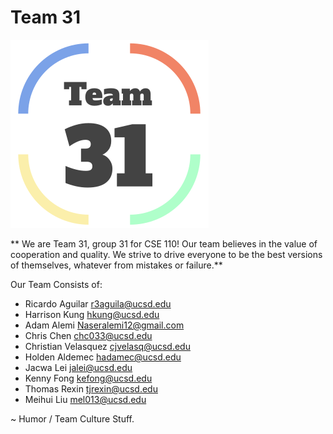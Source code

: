# Team 31
![](branding/logo.png)

** We are Team 31, group 31 for CSE 110! Our team believes in the value of cooperation and quality.
We strive to drive everyone to be the best versions of themselves, whatever from mistakes or failure.** 

Our Team Consists of:
- Ricardo Aguilar 		    r3aguila@ucsd.edu     
- Harrison Kung 			hkung@ucsd.edu        
- Adam Alemi 			    Naseralemi12@gmail.com 
- Chris Chen                chc033@ucsd.edu     
- Christian Velasquez       cjvelasq@ucsd.edu  
- Holden Aldemec            hadamec@ucsd.edu    
- Jacwa Lei                 jalei@ucsd.edu   
- Kenny Fong                kefong@ucsd.edu  
- Thomas Rexin              tjrexin@ucsd.edu  
- Meihui Liu                mel013@ucsd.edu  

~ Humor / Team Culture Stuff.